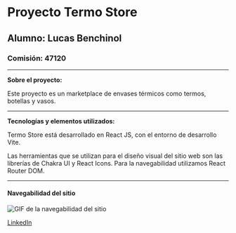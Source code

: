 # Proyecto Termo Store

## Alumno: Lucas Benchinol

### Comisión: 47120

---

**Sobre el proyecto:**

Este proyecto es un marketplace de envases térmicos como termos, botellas y vasos.

---

**Tecnologías y elementos utilizados:**

Termo Store está desarrollado en React JS, con el entorno de desarrollo Vite.

Las herramientas que se utilizan para el diseño visual del sitio web son las librerías de Chakra UI y React Icons. Para la navegabilidad utilizamos React Router DOM.

---

#### Navegabilidad del sitio

![GIF de la navegabilidad del sitio](/src/assets/Navegabilidad-Benchinol-Lucas.gif)

[LinkedIn](https://www.linkedin.com/in/lbenchinol/)